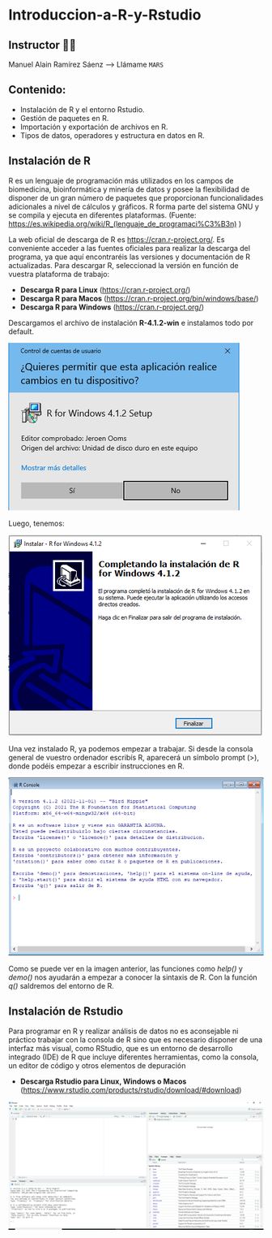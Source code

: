 # Introduccion-a-R-y-Rstudio

## Instructor 👨‍🏫  
Manuel Alain Ramírez Sáenz --> Llámame `MARS`

## Contenido:

* Instalación de R y el entorno Rstudio.
* Gestión de paquetes en R.
* Importación y exportación de archivos en R.
* Tipos de datos, operadores y estructura en datos en R.

## Instalación de R

R es un lenguaje de programación más utilizados en los campos de biomedicina, bioinformática y minería de datos y posee la flexibilidad de disponer de un gran número de paquetes que proporcionan funcionalidades adicionales a nivel de cálculos y gráficos. R forma parte del sistema GNU y se compila y ejecuta en diferentes plataformas. (Fuente: https://es.wikipedia.org/wiki/R_(lenguaje_de_programaci%C3%B3n) )

La web oficial de descarga de R es https://cran.r-project.org/. Es conveniente acceder a las fuentes oficiales para realizar la descarga del programa, ya que aquí encontraréis las versiones y documentación de R actualizadas.
Para descargar R, seleccionad la versión en función de vuestra plataforma de trabajo:

* **Descarga R para Linux** (https://cran.r-project.org/)
* **Descarga R para Macos** (https://cran.r-project.org/bin/windows/base/)
* **Descarga R para Windows** (https://cran.r-project.org/)

Descargamos el archivo de instalación **R-4.1.2-win** e instalamos todo por default.

![image](https://github.com/bioinfoperu/Introduccion-a-R-y-Rstudio/blob/main/img/R_instalacion1.png)

Luego, tenemos:

![image](https://github.com/bioinfoperu/Introduccion-a-R-y-Rstudio/blob/main/img/R_instalacion9.png)

Una vez instalado R, ya podemos empezar a trabajar. Si desde la consola general de vuestro ordenador escribís R, aparecerá un símbolo prompt (>), donde podéis empezar a escribir instrucciones en R.

![image](https://github.com/bioinfoperu/Introduccion-a-R-y-Rstudio/blob/main/img/R_prompt.png)

Como se puede ver en la imagen anterior, las funciones como _help()_ y _demo()_ nos ayudarán a empezar a conocer la sintaxis de R. Con la función _q()_ saldremos del entorno de R.

## Instalación de Rstudio

Para programar en R y realizar análisis de datos no es aconsejable ni práctico trabajar con la consola de R sino que es necesario disponer de una interfaz más visual, como RStudio, que es un entorno de desarrollo integrado (IDE) de R que incluye diferentes herramientas, como la consola, un editor de código y otros elementos de depuración

* **Descarga Rstudio para Linux, Windows o Macos** (https://www.rstudio.com/products/rstudio/download/#download)

![image](https://github.com/bioinfoperu/Introduccion-a-R-y-Rstudio/blob/main/img/Rstudio_interfaz.png)

